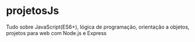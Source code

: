 # projetosJs
Tudo sobre JavaScript(ES6+), lógica de programação, orientação a objetos, projetos para web com Node.js e Express
